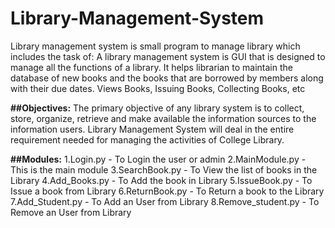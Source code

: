 # Library-Management-System

Library management system is small program to manage library which includes the task of:
A library management system is GUI that is designed to manage all the functions of a library.
It helps librarian to maintain the database of new books and the books that are borrowed by members along with their due dates.
Views Books, Issuing Books, Collecting Books, etc

**##Objectives:**
The primary objective of any library system is to collect, store, organize, retrieve and make available the information sources to the information users.
Library Management System will deal in the entire requirement needed for managing the activities of College Library.

**##Modules:**
1.Login.py - To Login the user or admin
2.MainModule.py - This is the main module 
3.SearchBook.py - To View the list of books in the Library
4.Add_Books.py - To Add the book in Library
5.IssueBook.py - To Issue a book from Library
6.ReturnBook.py - To Return a book to the Library
7.Add_Student.py - To Add an User from Library
8.Remove_student.py - To Remove an User from Library
